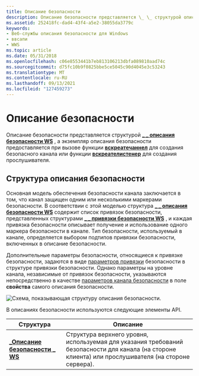 ```yaml
---
title: Описание безопасности
description: Описание безопасности представляется \_ \_ структурой описания безопасности WS, а экземпляр описания безопасности предоставляется при вызове функции вскреатечаннел для создания безопасного канала или функции вскреателистенер для создания прослушивателя.
ms.assetid: 252418fc-dad4-43f4-a5e2-38055da3779c
keywords:
- Веб-службы описания безопасности для Windows
- ввсапи
- WWS
ms.topic: article
ms.date: 05/31/2018
ms.openlocfilehash: c06e8553441b7eb813106213dbfa089810aad74c
ms.sourcegitcommit: d75fc10b9f0825bbe5ce5045c90d4045e3c53243
ms.translationtype: MT
ms.contentlocale: ru-RU
ms.lasthandoff: 09/13/2021
ms.locfileid: "127459273"
---
```

# <a name="security-description"></a>Описание безопасности

Описание безопасности представляется структурой [**\_ \_ описания безопасности WS**](/windows/desktop/api/WebServices/ns-webservices-ws_security_description) , а экземпляр описания безопасности предоставляется при вызове функции [**вскреатечаннел**](/windows/desktop/api/WebServices/nf-webservices-wscreatechannel) для создания безопасного канала или функции [**вскреателистенер**](/windows/desktop/api/WebServices/nf-webservices-wscreatelistener) для создания прослушивателя.


## <a name="structure-of-a-security-description"></a>Структура описания безопасности

Основная модель обеспечения безопасности канала заключается в том, что канал защищен одним или несколькими маркерами безопасности. В соответствии с этой моделью структура [**\_ \_ описания безопасности WS**](/windows/desktop/api/WebServices/ns-webservices-ws_security_description) содержит список привязок безопасности, представленных структурами [**\_ \_ привязки безопасности WS**](/windows/desktop/api/WebServices/ns-webservices-ws_security_binding) , и каждая привязка безопасности описывает получение и использование одного маркера безопасности в канале. Тип безопасности, используемый в канале, определяется выбором подтипов привязки безопасности, включенных в описание безопасности.

Дополнительные параметры безопасности, относящиеся к привязке безопасности, задаются в виде [параметров привязки](security-binding-settings.md) безопасности в структуре привязки безопасности. Однако параметры на уровне канала, независимые от привязок безопасности, указываются непосредственно в качестве [параметров канала безопасности](security-channel-settings.md) в поле **свойства** самого описания безопасности.

![Схема, показывающая структуру описания безопасности.](images/securitydescription.png)

В описаниях безопасности используются следующие элементы API.

| Структура                                                    | Описание                                                                                                                              |
|--------------------------------------------------------------|------------------------------------------------------------------------------------------------------------------------------------------|
| [**\_Описание безопасности \_ WS**](/windows/desktop/api/WebServices/ns-webservices-ws_security_description) | Структура верхнего уровня, используемая для указания требований безопасности для канала (на стороне клиента) или прослушивателя (на стороне сервера). |



 

 

 




